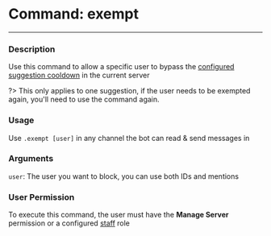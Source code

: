 # Command: exempt
---
### Description
Use this command to allow a specific user to bypass the [configured suggestion cooldown](/config/cooldown.md) in the current server

?> This only applies to one suggestion, if the user needs to be exempted again, you'll need to use the command again.

### Usage
Use `.exempt [user]` in any channel the bot can read & send messages in

### Arguments
`user`: The user you want to block, you can use both IDs and mentions

### User Permission
To execute this command, the user must have the **Manage Server** permission or a configured [staff](/config/staffroles.md) role
